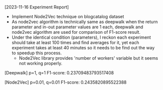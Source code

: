 [2023-11-16 Experiment Report]

- Implement Node2Vec technique on blogcatalog dataset
- As node2vec algorithm is technically same as deepwalk when the return parameter and in-out parameter values are 1 each,
  deepwalk and node2vec algorithm are used for comparison of F1-score result.
- Under the identical condition (parameters), I reckon each experiment should take at least 100 times and find averages for it, yet each experiment takes at least 40 minutes so it needs to be find out the way to speedup this process.
  - Node2Vec library provides 'number of workers' variable but it seems not working properly.

[Deepwalk]
p=1, q=1
F1-score: 0.23709483793517408

[Node2Vec]
p=0.01, q=0.01
F1-score: 0.2435820895522388
